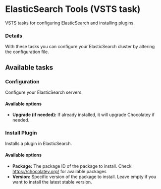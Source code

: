 # ElasticSearch Tools (VSTS task)

VSTS tasks for configuring ElasticSearch and installing plugins.

### Details
With these tasks you can configure your ElasticSearch cluster by altering the
configuration file. 

## Available tasks
### Configuration
Configure your ElasticSearch servers.

#### Available options
* **Upgrade (if needed):** If already installed, it will upgrade Chocolatey if needed.

### Install Plugin
Installs a plugin in ElasticSearch.

#### Available options
* **Package:** The package ID of the package to install. Check https://chocolatey.org/ for available packages
* **Version:** Specific version of the package to install. Leave empty if you want to install the latest stable version.
